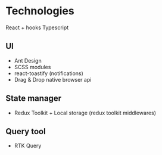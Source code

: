 # Technologies

React + hooks
Typescript

## UI 

- Ant Design
- SCSS modules
- react-toastify (notifications)
- Drag & Drop native browser api

## State manager

- Redux Toolkit + Local storage (redux toolkit middlewares)

## Query tool
- RTK Query
